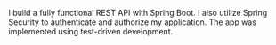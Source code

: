 I build a fully functional REST API with Spring Boot.
I also utilize Spring Security to authenticate and authorize my application.
The app was implemented using test-driven development.
